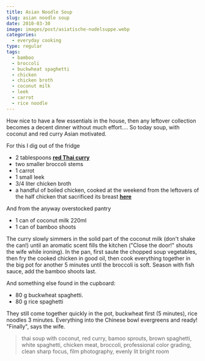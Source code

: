 ```yaml
---
title: Asian Noodle Soup
slug: asian noodle soup
date: 2010-03-30
image: images/post/asiatische-nudelsuppe.webp
categories: 
  - everyday cooking
type: regular
tags: 
  - bamboo
  - broccoli
  - buckwheat spaghetti
  - chicken
  - chicken broth
  - coconut milk
  - leek
  - carrot
  - rice noodle
---
```


How nice to have a few essentials in the house, then any leftover collection becomes a decent dinner without much effort.... So today soup, with coconut and red curry Asian motivated.

For this I dig out of the fridge

* 2 tablespoons **[red Thai curry](../red-curry-paste)**
* two smaller broccoli stems 
* 1 carrot 
* 1 small leek 
* 3/4 liter chicken broth 
* a handful of boiled chicken, cooked at the weekend from the leftovers of the half chicken that sacrificed its breast **[here](../almondized-chicken-breast-with-tomato-apricot-sugo)**

And from the anyway overstocked pantry

* 1 can of coconut milk 220ml 
* 1 can of bamboo shoots

The curry slowly simmers in the solid part of the coconut milk (don't shake the can!) until an aromatic scent fills the kitchen ("Close the door!" shouts the wife while ironing). In the pan, first saute the chopped soup vegetables, then fry the cooked chicken in good oil, then cook everything together in the big pot for another 5 minutes until the broccoli is soft. Season with fish sauce, add the bamboo shoots last.

And something else found in the cupboard:

* 80 g buckwheat spaghetti. 
* 80 g rice spaghetti

They still come together quickly in the pot, buckwheat first (5 minutes), rice noodles 3 minutes. Everything into the Chinese bowl evergreens and ready! "Finally", says the wife.

> thai soup with coconut, red curry, bamoo sprouts, brown spaghetti, white spaghetti, chicken meat, broccoli, professional color grading, clean sharp focus, film photography, evenly lit bright room